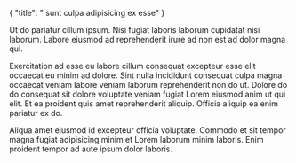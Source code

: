 {
  "title": " sunt culpa adipisicing ex esse"
}

Ut do pariatur cillum ipsum. Nisi fugiat laboris laborum cupidatat nisi laborum. Labore eiusmod ad reprehenderit irure ad non est ad dolor magna qui.

Exercitation ad esse eu labore cillum consequat excepteur esse elit occaecat eu minim ad dolore. Sint nulla incididunt consequat culpa magna occaecat veniam labore veniam laborum reprehenderit non do ut. Dolore do do consequat sit dolore voluptate veniam fugiat Lorem eiusmod anim ut qui elit. Et ea proident quis amet reprehenderit aliquip. Officia aliquip ea enim pariatur ex do.

Aliqua amet eiusmod id excepteur officia voluptate. Commodo et sit tempor magna fugiat adipisicing minim et Lorem laborum minim laboris. Enim proident tempor ad aute ipsum dolor laboris.
